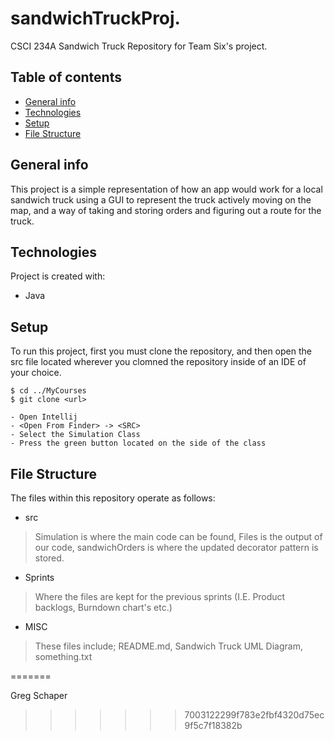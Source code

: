 # sandwichTruckProj.
CSCI 234A Sandwich Truck Repository for Team Six's project.

## Table of contents
* [General info](#general-info)
* [Technologies](#technologies)
* [Setup](#setup)
* [File Structure](#file-structure)

## General info
This project is a simple representation of how an app would work for a local sandwich truck using a GUI to represent the truck actively moving on the map, and a way of taking and storing orders and figuring out a route for the truck.
	
## Technologies
Project is created with:
* Java
	
## Setup
To run this project, first you must clone the repository, and then open the src file located wherever you clomned the repository inside of an IDE of your choice. 



```
$ cd ../MyCourses
$ git clone <url>

- Open Intellij
- <Open From Finder> -> <SRC>
- Select the Simulation Class
- Press the green button located on the side of the class
```

## File Structure
The files within this repository operate as follows:
* src
> Simulation is where the main code can be found, Files is the output of our code, sandwichOrders is where the updated decorator pattern is stored.
* Sprints
> Where the files are kept for the previous sprints (I.E. Product backlogs, Burndown chart's etc.)
* MISC
> These files include; README.md, Sandwich Truck UML Diagram, something.txt


=======

Greg Schaper
>>>>>>> 7003122299f783e2fbf4320d75ec9f5c7f18382b
